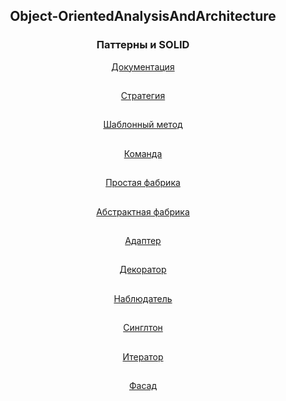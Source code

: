 ## <h2 align="center">Object-OrientedAnalysisAndArchitecture</h2>

<h3 align="center">Паттерны и SOLID</h3>

<div align="center">
  <a href="https://github.com/NIOHOMY/Object-OrientedAnalysisAndArchitecture_6_semester/blob/master/src/main/java/org/example/documentation/ООАиП.pdf">Документация</a>
</div>

##

<div align="center">
  <a href="https://github.com/NIOHOMY/Object-OrientedAnalysisAndArchitecture_6_semester/tree/master/src/main/java/org/example/Patterns/strategy">Стратегия</a>
</div>

##

<div align="center">
  
  <a href="https://github.com/NIOHOMY/Object-OrientedAnalysisAndArchitecture_6_semester/tree/master/src/main/java/org/example/Patterns/template">Шаблонный метод</a>
</div>

##

<div align="center">
  
  <a href="https://github.com/NIOHOMY/Object-OrientedAnalysisAndArchitecture_6_semester/tree/master/src/main/java/org/example/Patterns/command">Команда</a>
</div>

##

<div align="center">
  
  <a href="https://github.com/NIOHOMY/Object-OrientedAnalysisAndArchitecture_6_semester/tree/master/src/main/java/org/example/Patterns/simpleFabric">Простая фабрика</a>
</div>

##

<div align="center">
  
  <a href="https://github.com/NIOHOMY/Object-OrientedAnalysisAndArchitecture_6_semester/tree/master/src/main/java/org/example/Patterns/abstractFabric">Абстрактная фабрика</a>
</div>

##

<div align="center">
  
  <a href="https://github.com/NIOHOMY/Object-OrientedAnalysisAndArchitecture_6_semester/tree/master/src/main/java/org/example/Patterns/adapter">Адаптер</a>
</div>

##

<div align="center">
  
  <a href="https://github.com/NIOHOMY/Object-OrientedAnalysisAndArchitecture_6_semester/tree/master/src/main/java/org/example/Patterns/decorator">Декоратор</a>
</div>

##

<div align="center">
  
  <a href="https://github.com/NIOHOMY/Object-OrientedAnalysisAndArchitecture_6_semester/tree/master/src/main/java/org/example/Patterns/observer">Наблюдатель</a>
</div>

##

<div align="center">
  
  <a href="https://github.com/NIOHOMY/Object-OrientedAnalysisAndArchitecture_6_semester/tree/master/src/main/java/org/example/Patterns/singletone">Синглтон</a>
</div>

##

<div align="center">
  
  <a href="https://github.com/NIOHOMY/Object-OrientedAnalysisAndArchitecture_6_semester/tree/master/src/main/java/org/example/Patterns/iterator">Итератор</a>
</div>

##

<div align="center">
  
  <a href="https://github.com/NIOHOMY/Object-OrientedAnalysisAndArchitecture_6_semester/tree/master/src/main/java/org/example/Patterns/facade">Фасад</a>
</div>

##


